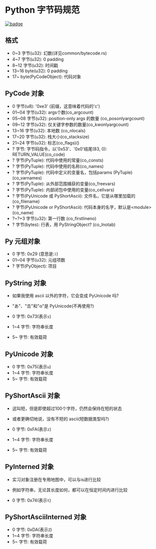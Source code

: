 # Python 字节码规范

[![badge](https://img.shields.io/endpoint.svg?url=https%3A%2F%2Fgezf7g7pd5.execute-api.ap-northeast-1.amazonaws.com%2Fdefault%2Fsource_up_to_date%3Fowner%3Derg-lang%26repos%3Derg%26ref%3Dmain%26path%3Ddoc/EN/python/bytecode_specification.md%26commit_hash%3D5affa5065fbcc598b9d196b824a2bc49e8612bd9)](https://gezf7g7pd5.execute-api.ap-northeast-1.amazonaws.com/default/source_up_to_date?owner=erg-lang&repos=erg&ref=main&path=doc/EN/python/bytecode_specification.md&commit_hash=5affa5065fbcc598b9d196b824a2bc49e8612bd9)


## 格式

* 0~3   字节(u32): 幻数(详见common/bytecode.rs)
* 4~7   字节(u32): 0 padding
* 8~12  字节(u32): 时间戳
* 13~16 byte(u32): 0 padding
* 17~ byte(PyCodeObject): 代码对象

## PyCode 对象

* 0     字节(u8): '0xe3' (前缀，这意味着代码的'c')
* 01~04 字节(u32): args个数(co_argcount)
* 05~08 字节(u32): position-only args 的数量 (co_posonlyargcount)
* 09~12 字节(u32): 仅关键字参数的数量(co_kwonlyargcount)
* 13~16 字节(u32): 本地数 (co_nlocals)
* 17~20 字节(u32): 栈大小(co_stacksize)
* 21~24 字节(u32): 标志(co_flags)()
* ?     字节: 字节码指令，以'0x53'、'0x0'结尾(83, 0): RETURN_VALUE(co_code)
* ?     字节(PyTuple): 代码中使用的常量(co_consts)
* ?     字节(PyTuple): 代码中使用的名称(co_names)
* ?     字节(PyTuple): 代码中定义的变量名，包括params (PyTuple) (co_varnames)
* ?     字节(PyTuple): 从外部范围捕获的变量(co_freevars)
* ?     字节(PyTuple): 内部闭包中使用的变量(co_cellvars)
* ?     字节(PyUnicode 或 PyShortAscii): 文件名，它是从哪里加载的(co_filename)
* ?     字节(PyUnicode or PyShortAscii): 代码本身的名字，默认是\<module\> (co_name)
* ?~?+3 字节(u32): 第一行数 (co_firstlineno)
* ?     字节(bytes): 行表，用 PyStringObject? (co_lnotab)

## Py 元组对象

* 0     字节: 0x29 (意思是:`)`)
* 01~04 字节(u32): 元组项数
* ?     字节(PyObject): 项目

## PyString 对象

* 如果我使用 ascii 以外的字符，它会变成 PyUnicode 吗?
* "あ"、"𠮷"和"α"是 PyUnicode(不再使用?)

* 0     字节: 0x73(表示`s`)
* 1~4   字节: 字符串长度
* 5~    字节: 有效载荷

## PyUnicode 对象

* 0     字节: 0x75(表示`u`)
* 1~4   字节: 字符串长度
* 5~    字节: 有效载荷

## PyShortAscii 对象

* 这叫短，但是即使超过100个字符，仍然会保持在短的状态
* 或者更确切地说，没有不短的 ascii(短数据类型吗?)

* 0     字节: 0xFA(表示`z`)
* 1~4   字节: 字符串长度
* 5~    字节: 有效载荷

## PyInterned 对象

* 实习对象注册在专用地图中，可以与is进行比较
* 例如字符串，无论其长度如何，都可以在恒定时间内进行比较

* 0     字节: 0x74(表示`t`)

## PyShortAsciiInterned 对象

* 0     字节: 0xDA(表示`Z`)
* 1~4   字节: 字符串长度
* 5~    字节: 有效载荷